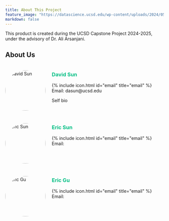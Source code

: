 ```yaml
---
title: About This Project
feature_image: "https://datascience.ucsd.edu/wp-content/uploads/2024/05/HDSI_Drone-Aerial.jpg"
markdown: false
---
```


<p>This product is created during the UCSD Capstone Project 2024-2025, under the advisory of Dr. Ali Arsanjani.</p>

<h2>About Us</h2>
<div style="display:flex; margin: 0 0 20px 0;">
    <img src="{{ site.baseurl }}/assets/images/David.png" alt="David Sun" style="width:128px; height:128px; margin:20px 20px 0 0;border-radius: 50%;"/>
    <div>
        <h3 style="color:#05bf85;">David Sun</h3>
        <p>{% include icon.html id="email" title="email" %} Email: dasun@ucsd.edu</p>
        <p>Self bio</p>
    </div>
</div>

<div style="display:flex; margin: 0 0 20px 0;">
    <img src="" alt="Eric Sun" style="width:128px; height:128px; margin:20px 20px 0 0;border-radius: 50%;"/>
    <div>
        <h3 style="color:#05bf85;">Eric Sun</h3>
        <p>{% include icon.html id="email" title="email" %} Email: </p>
    </div>
</div>

<div style="display:flex; margin: 0 0 20px 0;">
    <img src="" alt="Eric Gu" style="width:128px; height:128px; margin:20px 20px 0 0;border-radius: 50%;"/>
    <div>
        <h3 style="color:#05bf85;">Eric Gu</h3>
        <p>{% include icon.html id="email" title="email" %} Email: </p>
    </div>
</div>